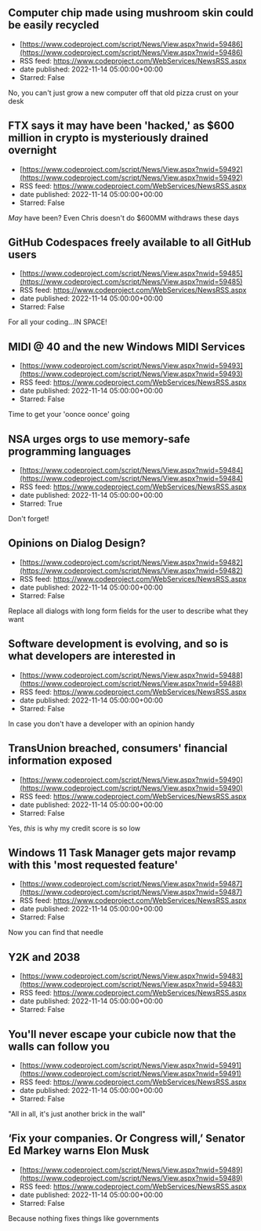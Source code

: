 ## Computer chip made using mushroom skin could be easily recycled
 - [https://www.codeproject.com/script/News/View.aspx?nwid=59486](https://www.codeproject.com/script/News/View.aspx?nwid=59486)
 - RSS feed: https://www.codeproject.com/WebServices/NewsRSS.aspx
 - date published: 2022-11-14 05:00:00+00:00
 - Starred: False

No, you can't just grow a new computer off that old pizza crust on your desk

## FTX says it may have been 'hacked,' as $600 million in crypto is mysteriously drained overnight
 - [https://www.codeproject.com/script/News/View.aspx?nwid=59492](https://www.codeproject.com/script/News/View.aspx?nwid=59492)
 - RSS feed: https://www.codeproject.com/WebServices/NewsRSS.aspx
 - date published: 2022-11-14 05:00:00+00:00
 - Starred: False

*May* have been? Even Chris doesn't do $600MM withdraws these days

## GitHub Codespaces freely available to all GitHub users
 - [https://www.codeproject.com/script/News/View.aspx?nwid=59485](https://www.codeproject.com/script/News/View.aspx?nwid=59485)
 - RSS feed: https://www.codeproject.com/WebServices/NewsRSS.aspx
 - date published: 2022-11-14 05:00:00+00:00
 - Starred: False

For all your coding...IN SPACE!

## MIDI @ 40 and the new Windows MIDI Services
 - [https://www.codeproject.com/script/News/View.aspx?nwid=59493](https://www.codeproject.com/script/News/View.aspx?nwid=59493)
 - RSS feed: https://www.codeproject.com/WebServices/NewsRSS.aspx
 - date published: 2022-11-14 05:00:00+00:00
 - Starred: False

Time to get your 'oonce oonce' going

## NSA urges orgs to use memory-safe programming languages
 - [https://www.codeproject.com/script/News/View.aspx?nwid=59484](https://www.codeproject.com/script/News/View.aspx?nwid=59484)
 - RSS feed: https://www.codeproject.com/WebServices/NewsRSS.aspx
 - date published: 2022-11-14 05:00:00+00:00
 - Starred: True

Don't forget!

## Opinions on Dialog Design?
 - [https://www.codeproject.com/script/News/View.aspx?nwid=59482](https://www.codeproject.com/script/News/View.aspx?nwid=59482)
 - RSS feed: https://www.codeproject.com/WebServices/NewsRSS.aspx
 - date published: 2022-11-14 05:00:00+00:00
 - Starred: False

Replace all dialogs with long form fields for the user to describe what they want

## Software development is evolving, and so is what developers are interested in
 - [https://www.codeproject.com/script/News/View.aspx?nwid=59488](https://www.codeproject.com/script/News/View.aspx?nwid=59488)
 - RSS feed: https://www.codeproject.com/WebServices/NewsRSS.aspx
 - date published: 2022-11-14 05:00:00+00:00
 - Starred: False

In case you don't have a developer with an opinion handy

## TransUnion breached, consumers' financial information exposed
 - [https://www.codeproject.com/script/News/View.aspx?nwid=59490](https://www.codeproject.com/script/News/View.aspx?nwid=59490)
 - RSS feed: https://www.codeproject.com/WebServices/NewsRSS.aspx
 - date published: 2022-11-14 05:00:00+00:00
 - Starred: False

Yes, *this* is why my credit score is so low

## Windows 11 Task Manager gets major revamp with this 'most requested feature'
 - [https://www.codeproject.com/script/News/View.aspx?nwid=59487](https://www.codeproject.com/script/News/View.aspx?nwid=59487)
 - RSS feed: https://www.codeproject.com/WebServices/NewsRSS.aspx
 - date published: 2022-11-14 05:00:00+00:00
 - Starred: False

Now you can find that needle

## Y2K and 2038
 - [https://www.codeproject.com/script/News/View.aspx?nwid=59483](https://www.codeproject.com/script/News/View.aspx?nwid=59483)
 - RSS feed: https://www.codeproject.com/WebServices/NewsRSS.aspx
 - date published: 2022-11-14 05:00:00+00:00
 - Starred: False



## You'll never escape your cubicle now that the walls can follow you
 - [https://www.codeproject.com/script/News/View.aspx?nwid=59491](https://www.codeproject.com/script/News/View.aspx?nwid=59491)
 - RSS feed: https://www.codeproject.com/WebServices/NewsRSS.aspx
 - date published: 2022-11-14 05:00:00+00:00
 - Starred: False

"All in all, it's just another brick in the wall"

## ‘Fix your companies. Or Congress will,’ Senator Ed Markey warns Elon Musk
 - [https://www.codeproject.com/script/News/View.aspx?nwid=59489](https://www.codeproject.com/script/News/View.aspx?nwid=59489)
 - RSS feed: https://www.codeproject.com/WebServices/NewsRSS.aspx
 - date published: 2022-11-14 05:00:00+00:00
 - Starred: False

Because nothing fixes things like governments
